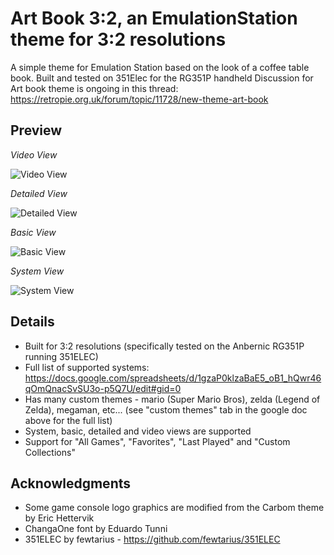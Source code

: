 # Art Book 3:2, an EmulationStation theme for 3:2 resolutions
A simple theme for Emulation Station based on the look of a coffee table book.  Built and tested on 351Elec for the RG351P handheld
Discussion for Art book theme is ongoing in this thread: https://retropie.org.uk/forum/topic/11728/new-theme-art-book

## Preview

*Video View*

![Video View](https://i.imgur.com/tgULIeJ.gif)

*Detailed View*

![Detailed View](https://i.imgur.com/PZ9uPuO.png)

*Basic View*

![Basic View](https://i.imgur.com/lQUhTmp.png)

*System View*

![System View](https://i.imgur.com/x8JyqLr.gif)

## Details

- Built for 3:2 resolutions (specifically tested on the Anbernic RG351P running 351ELEC)
- Full list of supported systems: https://docs.google.com/spreadsheets/d/1gzaP0klzaBaE5_oB1_hQwr46qOmQnacSvSU3o-p5Q7U/edit#gid=0
- Has many custom themes - mario (Super Mario Bros), zelda (Legend of Zelda), megaman, etc... (see "custom themes" tab in the google doc above for the full list) 
- System, basic, detailed and video views are supported
- Support for "All Games", "Favorites", "Last Played" and "Custom Collections"

## Acknowledgments

- Some game console logo graphics are modified from the Carbom theme by Eric Hettervik
- ChangaOne font by Eduardo Tunni
- 351ELEC by fewtarius - https://github.com/fewtarius/351ELEC
